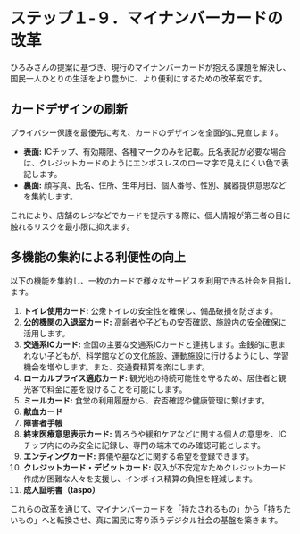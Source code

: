 
# ステップ１-９．マイナンバーカードの改革

ひろみさんの提案に基づき、現行のマイナンバーカードが抱える課題を解決し、国民一人ひとりの生活をより豊かに、より便利にするための改革案です。

## カードデザインの刷新

プライバシー保護を最優先に考え、カードのデザインを全面的に見直します。

*   **表面:** ICチップ、有効期限、各種マークのみを記載。氏名表記が必要な場合は、クレジットカードのようにエンボスレスのローマ字で見えにくい色で表記します。
*   **裏面:** 顔写真、氏名、住所、生年月日、個人番号、性別、臓器提供意思などを集約します。

これにより、店舗のレジなどでカードを提示する際に、個人情報が第三者の目に触れるリスクを最小限に抑えます。

## 多機能の集約による利便性の向上

以下の機能を集約し、一枚のカードで様々なサービスを利用できる社会を目指します。

1.  **トイレ使用カード:** 公衆トイレの安全性を確保し、備品破損を防ぎます。
2.  **公的機関の入退室カード:** 高齢者や子どもの安否確認、施設内の安全確保に活用します。
3.  **交通系ICカード:** 全国の主要な交通系ICカードと連携します。金銭的に恵まれない子どもが、科学館などの文化施設、運動施設に行けるようにし、学習機会を増やします。また、交通費精算を楽にします。
4.  **ローカルプライス適応カード:** 観光地の持続可能性を守るため、居住者と観光客で料金に差を設けることを可能にします。
5.  **ミールカード:** 食堂の利用履歴から、安否確認や健康管理に繋げます。
6.  **献血カード**
7.  **障害者手帳**
8.  **終末医療意思表示カード:** 胃ろうや緩和ケアなどに関する個人の意思を、ICチップ内にのみ安全に記録し、専門の端末でのみ確認可能とします。
9.  **エンディングカード:** 葬儀や墓などに関する希望を登録できます。
10. **クレジットカード・デビットカード:** 収入が不安定なためクレジットカード作成が困難な人々を支援し、インボイス精算の負担を軽減します。
11. **成人証明書（taspo）**

これらの改革を通じて、マイナンバーカードを「持たされるもの」から「持ちたいもの」へと転換させ、真に国民に寄り添うデジタル社会の基盤を築きます。
